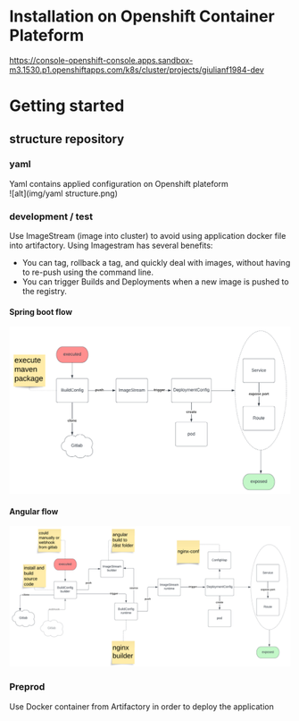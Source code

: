 # Installation on Openshift Container Plateform
https://console-openshift-console.apps.sandbox-m3.1530.p1.openshiftapps.com/k8s/cluster/projects/giulianf1984-dev  

# Getting started
## structure repository
  
### yaml
Yaml contains applied configuration on Openshift plateform  
  ![alt](img/yaml structure.png)

### development / test
Use ImageStream (image into cluster) to avoid using application docker file into artifactory. 
Using Imagestram has several benefits: 
* You can tag, rollback a tag, and quickly deal with images, without having to re-push using the command line. 
* You can trigger Builds and Deployments when a new image is pushed to the registry.

#### Spring boot flow
  ![alt](img/flow-spring-boot.png)
#### Angular flow
  ![alt](img/flow-angular.png)


### Preprod
Use Docker container from Artifactory in order to deploy the application
